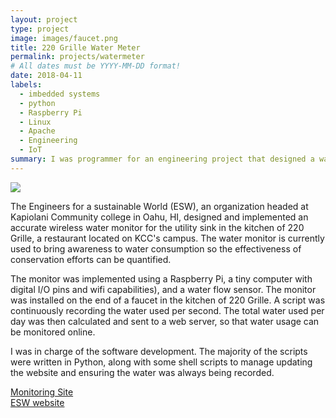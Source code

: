 ```yaml
---
layout: project
type: project
image: images/faucet.png
title: 220 Grille Water Meter
permalink: projects/watermeter
# All dates must be YYYY-MM-DD format!
date: 2018-04-11
labels:
  - imbedded systems
  - python
  - Raspberry Pi
  - Linux
  - Apache
  - Engineering
  - IoT
summary: I was programmer for an engineering project that designed a water monitoring device used at the restaurant 220 Grille.
---
```


<img class="ui image" src="https://willpost1292.github.io/images/water-consumption.png">

The Engineers for a sustainable World (ESW), an organization headed at Kapiolani Community college in Oahu, HI, designed and implemented an accurate wireless water monitor for the utility sink in the kitchen of 220 Grille, a restaurant located on KCC's campus. The water monitor is currently used to bring awareness to water consumption so the effectiveness of conservation efforts can be quantified.

The monitor was implemented using a Raspberry Pi, a tiny computer with digital I/O pins and wifi capabilities), and a water flow sensor. The monitor was installed on the end of a faucet in the kitchen of 220 Grille. A script was continuously recording the water used per second. The total water used per day was then calculated and sent to a web server, so that water usage can be monitored online. 


I was in charge of the software development. The majority of the scripts were written in Python, along with some shell scripts to manage updating the website and ensuring the water was always being recorded.

<a href="http://166.122.10.147/~chris/"> Monitoring Site<br>
  <a href="http://eswkcc.wordpress.com"> ESW website </a>
